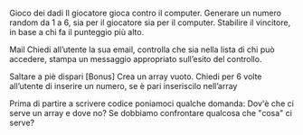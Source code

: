 Gioco dei dadi
Il giocatore gioca contro il computer.
Generare un numero random da 1 a 6, sia per il giocatore sia per il computer.
Stabilire il vincitore, in base a chi fa il punteggio più alto.

Mail
Chiedi all’utente la sua email,
controlla che sia nella lista di chi può accedere,
stampa un messaggio appropriato sull’esito del controllo.

Saltare a piè dispari [Bonus]
Crea un array vuoto. Chiedi per 6 volte all’utente di inserire un numero, se è pari inseriscilo nell’array

Prima di partire a scrivere codice poniamoci qualche domanda:
Dov'è che ci serve un array e dove no?
Se dobbiamo confrontare qualcosa che "cosa" ci serve?